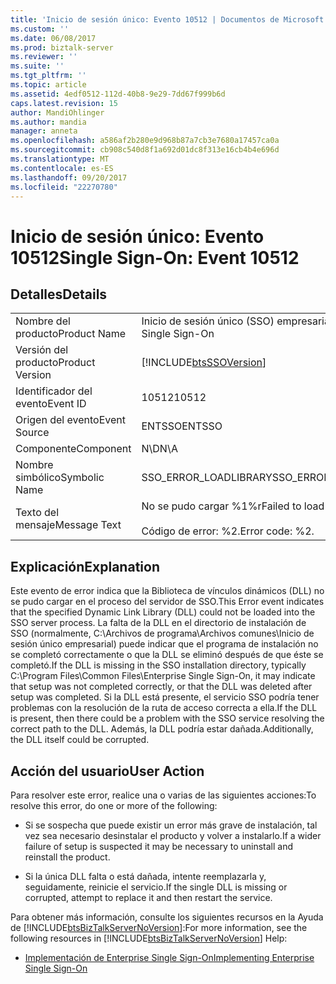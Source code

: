 ```yaml
---
title: 'Inicio de sesión único: Evento 10512 | Documentos de Microsoft'
ms.custom: ''
ms.date: 06/08/2017
ms.prod: biztalk-server
ms.reviewer: ''
ms.suite: ''
ms.tgt_pltfrm: ''
ms.topic: article
ms.assetid: 4edf0512-112d-40b8-9e29-7dd67f999b6d
caps.latest.revision: 15
author: MandiOhlinger
ms.author: mandia
manager: anneta
ms.openlocfilehash: a586af2b280e9d968b87a7cb3e7680a17457ca0a
ms.sourcegitcommit: cb908c540d8f1a692d01dc8f313e16cb4b4e696d
ms.translationtype: MT
ms.contentlocale: es-ES
ms.lasthandoff: 09/20/2017
ms.locfileid: "22270780"
---
```

# <a name="single-sign-on-event-10512"></a><span data-ttu-id="7e1f0-102">Inicio de sesión único: Evento 10512</span><span class="sxs-lookup"><span data-stu-id="7e1f0-102">Single Sign-On: Event 10512</span></span>
## <a name="details"></a><span data-ttu-id="7e1f0-103">Detalles</span><span class="sxs-lookup"><span data-stu-id="7e1f0-103">Details</span></span>  
  
|||  
|-|-|  
|<span data-ttu-id="7e1f0-104">Nombre del producto</span><span class="sxs-lookup"><span data-stu-id="7e1f0-104">Product Name</span></span>|<span data-ttu-id="7e1f0-105">Inicio de sesión único (SSO) empresarial</span><span class="sxs-lookup"><span data-stu-id="7e1f0-105">Enterprise Single Sign-On</span></span>|  
|<span data-ttu-id="7e1f0-106">Versión del producto</span><span class="sxs-lookup"><span data-stu-id="7e1f0-106">Product Version</span></span>|[!INCLUDE[btsSSOVersion](../includes/btsssoversion-md.md)]|  
|<span data-ttu-id="7e1f0-107">Identificador del evento</span><span class="sxs-lookup"><span data-stu-id="7e1f0-107">Event ID</span></span>|<span data-ttu-id="7e1f0-108">10512</span><span class="sxs-lookup"><span data-stu-id="7e1f0-108">10512</span></span>|  
|<span data-ttu-id="7e1f0-109">Origen del evento</span><span class="sxs-lookup"><span data-stu-id="7e1f0-109">Event Source</span></span>|<span data-ttu-id="7e1f0-110">ENTSSO</span><span class="sxs-lookup"><span data-stu-id="7e1f0-110">ENTSSO</span></span>|  
|<span data-ttu-id="7e1f0-111">Componente</span><span class="sxs-lookup"><span data-stu-id="7e1f0-111">Component</span></span>|<span data-ttu-id="7e1f0-112">N\D</span><span class="sxs-lookup"><span data-stu-id="7e1f0-112">N\A</span></span>|  
|<span data-ttu-id="7e1f0-113">Nombre simbólico</span><span class="sxs-lookup"><span data-stu-id="7e1f0-113">Symbolic Name</span></span>|<span data-ttu-id="7e1f0-114">SSO_ERROR_LOADLIBRARY</span><span class="sxs-lookup"><span data-stu-id="7e1f0-114">SSO_ERROR_LOADLIBRARY</span></span>|  
|<span data-ttu-id="7e1f0-115">Texto del mensaje</span><span class="sxs-lookup"><span data-stu-id="7e1f0-115">Message Text</span></span>|<span data-ttu-id="7e1f0-116">No se pudo cargar %1%r</span><span class="sxs-lookup"><span data-stu-id="7e1f0-116">Failed to load %1%r</span></span><br /><br /> <span data-ttu-id="7e1f0-117">Código de error: %2.</span><span class="sxs-lookup"><span data-stu-id="7e1f0-117">Error code: %2.</span></span>|  
  
## <a name="explanation"></a><span data-ttu-id="7e1f0-118">Explicación</span><span class="sxs-lookup"><span data-stu-id="7e1f0-118">Explanation</span></span>  
 <span data-ttu-id="7e1f0-119">Este evento de error indica que la Biblioteca de vínculos dinámicos (DLL) no se pudo cargar en el proceso del servidor de SSO.</span><span class="sxs-lookup"><span data-stu-id="7e1f0-119">This Error event indicates that the specified Dynamic Link Library (DLL) could not be loaded into the SSO server process.</span></span> <span data-ttu-id="7e1f0-120">La falta de la DLL en el directorio de instalación de SSO (normalmente, C:\Archivos de programa\Archivos comunes\Inicio de sesión único empresarial) puede indicar que el programa de instalación no se completó correctamente o que la DLL se eliminó después de que éste se completó.</span><span class="sxs-lookup"><span data-stu-id="7e1f0-120">If the DLL is missing in the SSO installation directory, typically C:\Program Files\Common Files\Enterprise Single Sign-On, it may indicate that setup was not completed correctly, or that the DLL was deleted after setup was completed.</span></span> <span data-ttu-id="7e1f0-121">Si la DLL está presente, el servicio SSO podría tener problemas con la resolución de la ruta de acceso correcta a ella.</span><span class="sxs-lookup"><span data-stu-id="7e1f0-121">If the DLL is present, then there could be a problem with the SSO service resolving the correct path to the DLL.</span></span> <span data-ttu-id="7e1f0-122">Además, la DLL podría estar dañada.</span><span class="sxs-lookup"><span data-stu-id="7e1f0-122">Additionally, the DLL itself could be corrupted.</span></span>  
  
## <a name="user-action"></a><span data-ttu-id="7e1f0-123">Acción del usuario</span><span class="sxs-lookup"><span data-stu-id="7e1f0-123">User Action</span></span>  
 <span data-ttu-id="7e1f0-124">Para resolver este error, realice una o varias de las siguientes acciones:</span><span class="sxs-lookup"><span data-stu-id="7e1f0-124">To resolve this error, do one or more of the following:</span></span>  
  
-   <span data-ttu-id="7e1f0-125">Si se sospecha que puede existir un error más grave de instalación, tal vez sea necesario desinstalar el producto y volver a instalarlo.</span><span class="sxs-lookup"><span data-stu-id="7e1f0-125">If a wider failure of setup is suspected it may be necessary to uninstall and reinstall the product.</span></span>  
  
-   <span data-ttu-id="7e1f0-126">Si la única DLL falta o está dañada, intente reemplazarla y, seguidamente, reinicie el servicio.</span><span class="sxs-lookup"><span data-stu-id="7e1f0-126">If the single DLL is missing or corrupted, attempt to replace it and then restart the service.</span></span>  
  
 <span data-ttu-id="7e1f0-127">Para obtener más información, consulte los siguientes recursos en la Ayuda de [!INCLUDE[btsBizTalkServerNoVersion](../includes/btsbiztalkservernoversion-md.md)]:</span><span class="sxs-lookup"><span data-stu-id="7e1f0-127">For more information, see the following resources in [!INCLUDE[btsBizTalkServerNoVersion](../includes/btsbiztalkservernoversion-md.md)] Help:</span></span>  
  
-   [<span data-ttu-id="7e1f0-128">Implementación de Enterprise Single Sign-On</span><span class="sxs-lookup"><span data-stu-id="7e1f0-128">Implementing Enterprise Single Sign-On</span></span>](../core/implementing-enterprise-single-sign-on.md)